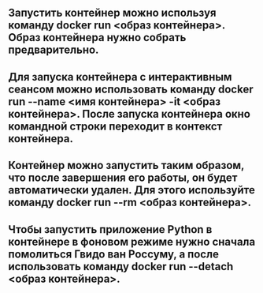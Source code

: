 Запустить контейнер можно используя команду docker run <образ контейнера>. Образ контейнера нужно собрать предварительно.
---
Для запуска контейнера с интерактивным сеансом можно использовать команду docker run --name <имя контейнера> -it <образ контейнера>. После запуска контейнера окно командной строки переходит в контекст контейнера.
---
Контейнер можно запустить таким образом, что после завершения его работы, он будет автоматически удален. Для этого используйте команду docker run --rm <образ контейнера>.
---
Чтобы запустить приложение Python в контейнере в фоновом режиме нужно сначала помолиться Гвидо ван Россуму, а после использовать команду docker run --detach <образ контейнера>.
---